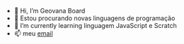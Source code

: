 - 👋 Hi, I’m  Geovana Board 
- 👀 Estou procurando novas linguagens de programação
- 🌱 I’m currently learning linguagem JavaScript e Scratch
- 📫 meu [email](geovana.board@escola.pr.gov.br) 
<!---
geovanabboard/geovanabboard is a ✨ special ✨ repository because its `README.md` (this file) appears on your GitHub profile.
You can click the Preview link to take a look at your changes.
--->
